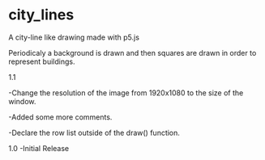 # city_lines
A city-line like drawing made with p5.js

Periodicaly a background is drawn and then squares are drawn in order to represent buildings.


1.1

  -Change the resolution of the image from 1920x1080 to the size of the window.
  
  -Added some more comments.
  
  -Declare the row list outside of the draw() function.

1.0
  -Initial Release
